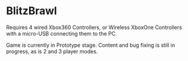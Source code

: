 # BlitzBrawl
Requires 4 wired Xbox360 Controllers, or Wireless XboxOne Controllers with a micro-USB connecting them to the PC.

Game is currently in Prototype stage. Content and bug fixing is still in progress, as is 2 and 3 player modes. 

